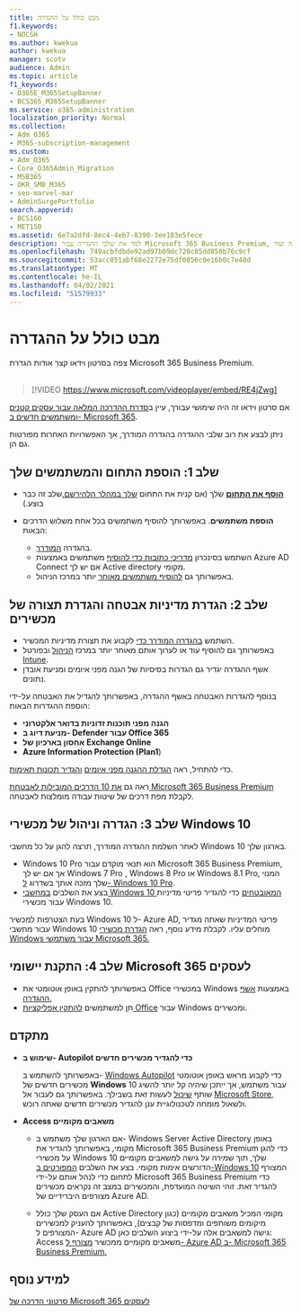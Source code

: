 ```yaml
---
title: מבט כולל על ההגדרה
f1.keywords:
- NOCSH
ms.author: kwekua
author: kwekua
manager: scotv
audience: Admin
ms.topic: article
f1_keywords:
- O365E_M365SetupBanner
- BCS365_M365SetupBanner
ms.service: o365-administration
localization_priority: Normal
ms.collection:
- Adm_O365
- M365-subscription-management
ms.custom:
- Adm_O365
- Core_O365Admin_Migration
- MSB365
- OKR_SMB_M365
- seo-marvel-mar
- AdminSurgePortfolio
search.appverid:
- BCS160
- MET150
ms.assetid: 6e7a2dfd-8ec4-4eb7-8390-3ee103e5fece
description: למד את שלבי ההגדרה עבור Microsoft 365 Business Premium, החל מהוספת מנוי, הוספת תחום ומשתמשים, הגדרת מדיניות אבטחה ועוד.
ms.openlocfilehash: 749acbfdbde92ad97b09dc720c85dd850b76c9cf
ms.sourcegitcommit: 53acc851abf68e2272e75df0856c0e16b0c7e48d
ms.translationtype: MT
ms.contentlocale: he-IL
ms.lasthandoff: 04/02/2021
ms.locfileid: "51579933"
---
```

# <a name="overview-of-setup"></a>מבט כולל על ההגדרה

צפה בסרטון וידאו קצר אודות הגדרת Microsoft 365 Business Premium.<br><br>

> [!VIDEO https://www.microsoft.com/videoplayer/embed/RE4jZwg] 

אם סרטון וידאו זה היה שימושי עבורך, עיין ב[סדרת ההדרכה המלאה עבור עסקים קטנים ומשתמשים חדשים ב- Microsoft 365](https://support.microsoft.com/office/6ab4bbcd-79cf-4000-a0bd-d42ce4d12816).

ניתן לבצע את רוב שלבי ההגדרה בהגדרה המודרך, אך האפשרויות האחרות מפורטות גם הן.

## <a name="step-1-add-your-domain-and-users"></a>שלב 1: הוספת התחום והמשתמשים שלך

   - **[הוסף את התחום](set-up.md#add-your-domain-to-personalize-sign-in)** שלך (אם קנית את התחום [שלך במהלך הלהירשם,](sign-up.md)שלב זה כבר בוצע.)

   - **הוספת משתמשים**. באפשרותך להוסיף משתמשים בכל אחת משלוש הדרכים הבאות:
        - בהגדרה [המודרך](set-up.md#add-users-in-the-wizard).
        - השתמש בסינכרון [מדריכי כתובות כדי להוסיף](../enterprise/set-up-directory-synchronization.md) משתמשים באמצעות Azure AD Connect אם יש לך Active directory מקומי.
        - באפשרותך גם [להוסיף משתמשים מאוחר](../admin/add-users/add-users.md) יותר במרכז הניהול.
## <a name="step-2-set-up-security-policies-and-configure-devices"></a>שלב 2: הגדרת מדיניות אבטחה והגדרת תצורה של מכשירים 

  - השתמש [בהגדרה המודרך כדי](set-up.md#protect-your-organization) לקבוע את תצורת מדיניות המכשיר. 
  - באפשרותך גם להוסיף עוד או לערוך אותם מאוחר יותר במרכז [הניהול](view-policies-and-devices.md) ובפורטל [Intune](/intune/tutorial-walkthrough-intune-portal).
  - אשף ההגדרה יגדיר גם הגדרות בסיסיות של הגנה מפני איומים ומניעת אובדן נתונים.
  
  בנוסף להגדרות האבטחה באשף ההגדרה, באפשרותך להגדיל את האבטחה על-ידי הוספת ההגדרות הבאות:

- **הגנה מפני תוכנות זדוניות בדואר אלקטרוני**
- **מניעת דיוג ב- Defender עבור Office 365**
- **אחסון בארכיון של Exchange Online**
- **Azure Information Protection (Plan1**)

כדי להתחיל, ראה [הגדלת ההגנה מפני איומים](increase-threat-protection.md) [והגדיר תכונות תאימות](set-up-compliance.md).

ראה גם [את 10 הדרכים המובילות לאבטחת Microsoft 365 Business Premium](/office365/admin/security-and-compliance/secure-your-business-data) לקבלת מפת דרכים של שיטות עבודה מומלצות לאבטחה.

## <a name="step-3-set-up-and-manage-windows-10-devices"></a>שלב 3: הגדרה וניהול של מכשירי Windows 10

לאחר השלמת ההגדרה המודרך, תרצה להגן על כל מחשבי Windows 10 בארגון שלך.
  
- Windows 10 Pro [](pre-requisites-for-data-protection.md) הוא תנאי מוקדם עבור Microsoft 365 Business Premium, אך אם יש לך Windows 7 Pro , Windows 8 Pro או Windows 8.1 Pro, המנוי שלך מזכה אותך בשדרוג [ל- Windows 10 Pro](./upgrade-to-windows-pro-creators-update.md).
- בצע את השלבים [במחשבי Windows 10 המאובטחים](secure-win-10-pcs.md) כדי להגדיר פריטי מדיניות עבור מכשירי Windows 10.

בעת הצטרפות למכשיר Windows 10 ל- Azure AD, פריטי המדיניות שאתה מגדיר עבור מחשבי Windows 10 מוחלים עליו. לקבלת מידע נוסף, ראה [הגדרת מכשירי Windows עבור משתמשי Microsoft 365.](set-up-windows-devices.md)

## <a name="step-4-install-microsoft-365-apps-for-business"></a>שלב 4: התקנת יישומי Microsoft 365 לעסקים
- באפשרותך להתקין באופן אוטומטי את Office במכשירי Windows באמצעות [אשף ההגדרה.](set-up.md#deploy-office-365-client-apps)
- תן למשתמשים [להתקין אפליקציות Office](/office365/admin/setup/install-applications) עבור Windows ומכשירים.
     
## <a name="advanced"></a>מתקדם
- **שימוש ב- Autopilot כדי להגדיר מכשירים חדשים**
            
     באפשרותך להשתמש ב- [Windows Autopilot](add-autopilot-devices-and-profile.md) כדי לקבוע מראש באופן אוטומטי מכשירים חדשים של **Windows** 10 עבור משתמש, אך ייתכן שיהיה קל יותר להשיג שותף [שיכול](https://www.microsoft.com/solution-providers/search) לעשות זאת בשבילך. באפשרותך גם לעבור אל [Microsoft Store](https://go.microsoft.com/fwlink/?linkid=874598), ולשאול מומחה לטכנולוגיית ענן להגדיר מכשירים חדשים שאתה רוכש.

- **Access משאבים מקומיים**

     - אם הארגון שלך משתמש ב- Windows Server Active Directory באופן מקומי, באפשרותך להגדיר את Microsoft 365 Business Premium כדי להגן על מכשירי Windows 10 שלך, תוך שמירה על גישה למשאבים מקומיים הדורשים אימות מקומי. בצע את השלבים [המפורטים ב-Windows 10](manage-windows-devices.md) המצורף לתחום כדי לנהל אותם על-ידי Microsoft 365 Business Premium כדי להגדיר זאת. זוהי השיטה המועדפת, והמכשירים במצב זה נקראים מכשירים מצורפים היברידיים של Azure AD.

    - אם העסק שלך כולל Active Directory מקומי המכיל משאבים מקומיים (כגון מיקומים משותפים ומדפסות של קבצים), באפשרותך להעניק למכשירים המצורפים ל- Azure AD גישה למשאבים אלה על-ידי ביצוע השלבים כאן: Access משאבים מקומיים ממכשיר [מצורף ל- Azure AD ב- Microsoft 365 Business Premium.](access-resources.md)

## <a name="see-also"></a>למידע נוסף

[סרטוני הדרכה של Microsoft 365 לעסקים](https://support.microsoft.com/office/6ab4bbcd-79cf-4000-a0bd-d42ce4d12816)